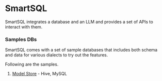 # SmartSQL

SmartSQL integrates a database and an LLM and provides a set of APIs to interact with them.

### Samples DBs

SmartSQL comes with a set of sample databases that includes both schema and data for various dialects to try out the features.

Following are the samples.

1. [Model Store](./sample_dbs/model_store/README.md) - Hive, MySQL

